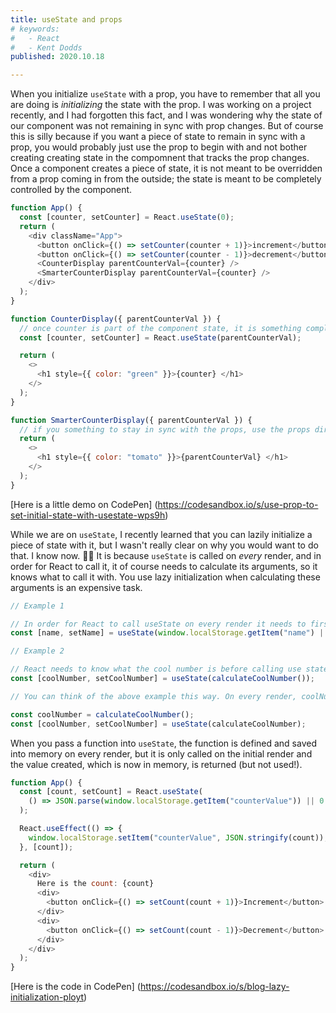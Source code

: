 ```yaml
---
title: useState and props
# keywords:
#   - React
#   - Kent Dodds
published: 2020.10.18

---
```


When you initialize `useState` with a prop, you have to remember that all you are doing is _initializing_ the state with the prop. I was working on a project recently, and I had forgotten this fact, and I was wondering why the state of our component was not remaining in sync with prop changes. But of course this is silly because if you want a piece of state to remain in sync with a prop, you would probably just use the prop to begin with and not bother creating creating state in the compomnent that tracks the prop changes. Once a component creates a piece of state, it is not meant to be overridden from a prop coming in from the outside; the state is meant to be completely controlled by the component.

```javascript
function App() {
  const [counter, setCounter] = React.useState(0);
  return (
    <div className="App">
      <button onClick={() => setCounter(counter + 1)}>increment</button>
      <button onClick={() => setCounter(counter - 1)}>decrement</button>
      <CounterDisplay parentCounterVal={counter} />
      <SmarterCounterDisplay parentCounterVal={counter} />
    </div>
  );
}

function CounterDisplay({ parentCounterVal }) {
  // once counter is part of the component state, it is something completely controlled by the component
  const [counter, setCounter] = React.useState(parentCounterVal);

  return (
    <>
      <h1 style={{ color: "green" }}>{counter} </h1>
    </>
  );
}

function SmarterCounterDisplay({ parentCounterVal }) {
  // if you something to stay in sync with the props, use the props directly
  return (
    <>
      <h1 style={{ color: "tomato" }}>{parentCounterVal} </h1>
    </>
  );
}
```

[Here is a little demo on CodePen] (<https://codesandbox.io/s/use-prop-to-set-initial-state-with-usestate-wps9h>)

While we are on `useState`, I recently learned that you can lazily initialize a piece of state with it, but I wasn't really clear on why you would want to do that. I know now. 👍🏼 It is because `useState` is called on _every_ render, and in order for React to call it, it of course needs to calculate its arguments, so it knows what to call it with.  You use lazy initialization when calculating these arguments is an expensive task.

```javascript
// Example 1

// In order for React to call useState on every render it needs to first grab the value from local storage (even though it doesn't use it) and this is relatively expensive.
const [name, setName] = useState(window.localStorage.getItem("name") || "");

// Example 2

// React needs to know what the cool number is before calling use state, and this is done on every render
const [coolNumber, setCoolNumber] = useState(calculateCoolNumber());

// You can think of the above example this way. On every render, coolNumber is defined and then passed to useState.

const coolNumber = calculateCoolNumber();
const [coolNumber, setCoolNumber] = useState(calculateCoolNumber);

```

When you pass a function into `useState`, the function is defined and saved into memory on every render, but it is only called on the initial render and the value created, which is now in memory, is returned (but not used!).

```javascript
function App() {
  const [count, setCount] = React.useState(
    () => JSON.parse(window.localStorage.getItem("counterValue")) || 0
  );

  React.useEffect(() => {
    window.localStorage.setItem("counterValue", JSON.stringify(count));
  }, [count]);

  return (
    <div>
      Here is the count: {count}
      <div>
        <button onClick={() => setCount(count + 1)}>Increment</button>
      </div>
      <div>
        <button onClick={() => setCount(count - 1)}>Decrement</button>
      </div>
    </div>
  );
}
```

[Here is the code in CodePen] (<https://codesandbox.io/s/blog-lazy-initialization-ployt>)

